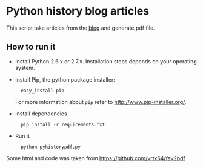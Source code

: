 Python history blog articles
===========================

This script take articles from the [blog](http://python-history.blogspot.com) and generate pdf file.

How to run it
-------------

* Install Python 2.6.x or 2.7.x. Installation steps depends on your operating system.
 
* Install Pip, the python package installer:
 
        easy_install pip

   For more information about ``pip`` refer to http://www.pip-installer.org/.    
   
* Install dependencies 
    
        pip install -r requirements.txt

* Run it

        python pyhistorypdf.py


Some html and code was taken from https://github.com/vrtx64/fav2pdf
